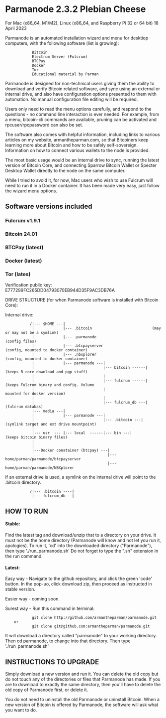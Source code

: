 # Parmanode 2.3.2 Plebian Cheese 

For Mac (x86_64, M1/M2), Linux (x86_64, and Raspberry Pi 32 or 64 bit)
18 April 2023

Parmanode is an automated installation wizard and menu for desktiop
computers, with the following software (list is growing):

                Bitcoin
                Electrum Server (Fulcrum)
                BTCPay 
                Docker
                Tor
                Educational material by Parman

Parmanode is designed for non-technical users giving them the ability to 
download and verify Bitcoin related software, and sync using an external 
or internal drive, and also have configuration options presented to them
with automation. No manual configuration file editing will be required.

Users only need to read the menu options carefully, and respond to
the questions - no command line interaction is ever needed. For example, 
from a menu, bitcoin-cli commands are available, pruning can be activated 
and rpcuser/rpcpassword can also be set.

The software also comes with helpful information, including links to various
articles on my website, armantheparman.com, so that Bitcoiners keep learning
more about Bitcoin and how to be safely self-sovereign. Information on how 
to connect various wallets to the node is provided.

The most basic usage would be an internal drive to sync, running the latest
version of Bitcoin Core, and connecting Sparrow Bitcoin Wallet or Specter
Desktop Wallet directly to the node on the same computer.

While I tried to avoid it, for now, Mac users who wish to use Fulcrum will
need to run it in a Docker container. It has been made very easy, just 
follow the wizard menu options.

## Software versions included

### Fulcrum v1.9.1 

### Bitcoin 24.01

### BTCPay (latest)

### Docker (latest)

### Tor (lates)

Verification public key: E777299FC265DD04793070EB944D35F9AC3DB76A
       
DRIVE STRUCTURE (for when Parmanode software is installed with Bitcoin Core):

Internal drive:
               
               /|--- $HOME ---|
                |             |--- .bitcoin                           (may or may not be a symlink)
                |             |--- .parmanode                         (config files)
                |             |--- .btcpayserver                      (config, mounted to docker container) 
                |             |--- .nbxplorer                         (config, mounted to docker container)
                |             |--- parmanode ---|
                |                               |--- bitcoin ------|  (keeps B core download and pgp stuff)
                |                               |
                |                               |--- fulcrum ------|  (keeps Fulcrum binary and config. Volume
                |                               |                      mounted for docker version)
                |                               |
                |                               |--- fulcrum_db ---|  (fulcrum databas)
                |--- media ---|
                |             |--- parmanode ---|                  
                |                               |--- .bitcoin ---|    (symlink target and ext drive mountpoint)
                |           
                |--- usr  --- |--- local  ------|--- bin ---|         (keeps bitcoin binary files)
                |
                |
                |---Docker conatainer (btcpay) ---|
                                                  |---home/parman/parmanode/btcpayserver
                                                  |---home/parman/parmanode/NBXplorer
                                                                  


If an external drive is used, a symlink on the internal drive will point to the .bitcoin directory.

               /|--- .bitcoin ----|
                |--- fulcrum_db---|

## HOW TO RUN

#### Stable:

Find the latest tag and download/unzip that to a directory on your drive.
It must not be the home directory (Parmanode will know and not let you run it, apologies).
To run it, 'cd' into the downloaded directory ("Parmanode"), then type './run_parmanode.sh'
Do not forget to type the ".sh" extension in the run command.

#### Latest:

Easy way - Navigate to the github repository, and click the green 'code' button. In 
           the pop-uo, click download zip, then proceed as instructed in stable version.
        
Easier way - coming soon.

Surest way - Run this command in terminal:

                git clone http://github.com/armantheparman/parmanode.git
        or
                git clone git@github.com:armantheparman/parmanode.git

It will download a directory called "parmanode" to your working directory. Then cd parmanode, to change into that directory. Then type './run_parmanode.sh'

## INSTRUCTIONS TO UPGRADE

Simply download a new version and run it. You can delete the old copy but do not touch any of the directories or files that Parmanode has made. If you are to download to exactly the same directory, then you'll have to delete the old copy of Parmanode first, or delete it.

You do not need to uninstall the old Parmanode or uninstall Bitcoin. When a new version of Bitcoin is offered by Parmanode, the software will ask what you want to do.

